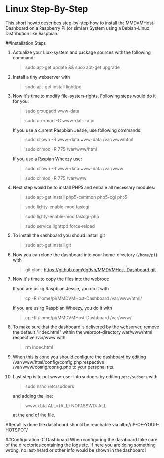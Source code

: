 # Linux Step-By-Step
This short howto describes step-by-step how to install the MMDVMHost-Dashboard on a Raspberry Pi (or similar) System using a Debian-Linux Distribution like Raspbian.

##Installation Steps
1. Actualize your Liux-system and package sources with the following command:

	>sudo apt-get update && sudo apt-get upgrade

2. Install a tiny webserver with

	>sudo apt-get install lighttpd

3. Now it's time to modify file-system-rights. Following steps would do it for you:

	>sudo groupadd www-data

	>sudo usermod -G www-data -a pi

	If you use a current Raspbian Jessie, use following commands:

	>sudo chown -R www-data:www-data /var/www/html

	>sudo chmod -R 775 /var/www/html

	If you use a Raspian Wheezy use:

	>sudo chown -R www-data:www-data /var/www

	>sudo chmod -R 775 /var/www

4. Next step would be to install PHP5 and enbale all necessary modules:

	>sudo apt-get install php5-common php5-cgi php5

	>sudo lighty-enable-mod fastcgi

	>sudo lighty-enable-mod fastcgi-php

	>sudo service lighttpd force-reload

5. To install the dashboard you should install git

	>sudo apt-get install git

6. Now you can clone the dashboard into your home-directory (`/home/pi`) with

	>git clone https://github.com/dg9vh/MMDVMHost-Dashboard.git

7. Now it's time to copy the files into the webroot:

	If you are using Raspbian Jessie, you do it with

	>cp -R /home/pi/MMDVMHost-Dashboard /var/www/html/	

	If you are using Raspbian Wheezy, you do it with

	>cp -R /home/pi/MMDVMHost-Dashboard /var/www/

8. To make sure that the dashboard is delivered by the webserver, remove the default "index.html" within the webroot-directory /var/www/html respective /var/www with

	>rm index.html

9. When this is done you should configure the dashboard by editing /var/www/html/config/config.php respective /var/www/config/config.php to your personal fits. 

10. Last step is to put www-user into sudoers by editing `/etc/sudoers` with

	>sudo nano /etc/sudoers

	and adding the line:

	>www-data ALL=(ALL) NOPASSWD: ALL

	at the end of the file.

After all is done the dashboard should be reachable via http://IP-OF-YOUR-HOTSPOT/

##Configuration Of Dashboard
When configuring the dashboard take care of the directories containing the logs etc. If here you are doing something wrong, no last-heard or other info would be shown in the dashboard!
